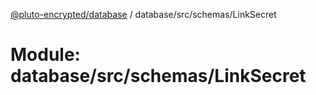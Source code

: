 [@pluto-encrypted/database](../README.md) / database/src/schemas/LinkSecret

# Module: database/src/schemas/LinkSecret
